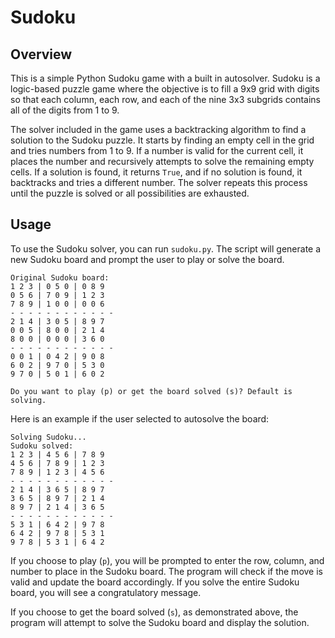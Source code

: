 # Sudoku

## Overview

This is a simple Python Sudoku game with a built in autosolver. Sudoku is a logic-based puzzle game where the objective is to fill a 9x9 grid with digits so that each column, each row, and each of the nine 3x3 subgrids contains all of the digits from 1 to 9.

The solver included in the game uses a backtracking algorithm to find a solution to the Sudoku puzzle. It starts by finding an empty cell in the grid and tries numbers from 1 to 9. If a number is valid for the current cell, it places the number and recursively attempts to solve the remaining empty cells. If a solution is found, it returns `True`, and if no solution is found, it backtracks and tries a different number. The solver repeats this process until the puzzle is solved or all possibilities are exhausted.

## Usage

To use the Sudoku solver, you can run `sudoku.py`. The script will generate a new Sudoku board and prompt the user to play or solve the board.

```
Original Sudoku board:
1 2 3 | 0 5 0 | 0 8 9
0 5 6 | 7 0 9 | 1 2 3
7 8 9 | 1 0 0 | 0 0 6
- - - - - - - - - - - -
2 1 4 | 3 0 5 | 8 9 7
0 0 5 | 8 0 0 | 2 1 4
8 0 0 | 0 0 0 | 3 6 0
- - - - - - - - - - - -
0 0 1 | 0 4 2 | 9 0 8
6 0 2 | 9 7 0 | 5 3 0
9 7 0 | 5 0 1 | 6 0 2

Do you want to play (p) or get the board solved (s)? Default is solving.
```
Here is an example if the user selected to autosolve the board:
```
Solving Sudoku...
Sudoku solved:
1 2 3 | 4 5 6 | 7 8 9
4 5 6 | 7 8 9 | 1 2 3
7 8 9 | 1 2 3 | 4 5 6
- - - - - - - - - - - -
2 1 4 | 3 6 5 | 8 9 7
3 6 5 | 8 9 7 | 2 1 4
8 9 7 | 2 1 4 | 3 6 5
- - - - - - - - - - - -
5 3 1 | 6 4 2 | 9 7 8
6 4 2 | 9 7 8 | 5 3 1
9 7 8 | 5 3 1 | 6 4 2
```

If you choose to play (`p`), you will be prompted to enter the row, column, and number to place in the Sudoku board. The program will check if the move is valid and update the board accordingly. If you solve the entire Sudoku board, you will see a congratulatory message.

If you choose to get the board solved (`s`), as demonstrated above, the program will attempt to solve the Sudoku board and display the solution.

